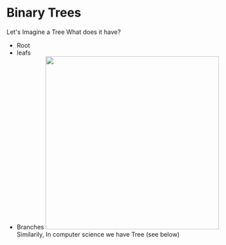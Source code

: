 # Binary Trees
Let's Imagine a Tree What does it have?
- Root
- leafs
- Branches
<image height="400px" style = "position :relative" src = "src\1.png"></image>
Similarily, In computer science we have Tree (see below)

